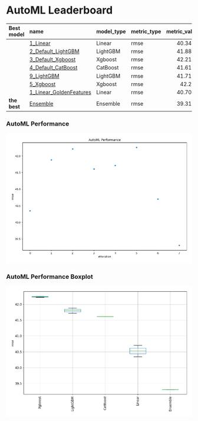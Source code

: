 # AutoML Leaderboard

| Best model   | name                                                         | model_type   | metric_type   |   metric_value |   train_time |
|:-------------|:-------------------------------------------------------------|:-------------|:--------------|---------------:|-------------:|
|              | [1_Linear](1_Linear/README.md)                               | Linear       | rmse          |        40.3491 |        17.02 |
|              | [2_Default_LightGBM](2_Default_LightGBM/README.md)           | LightGBM     | rmse          |        41.8809 |        35.51 |
|              | [3_Default_Xgboost](3_Default_Xgboost/README.md)             | Xgboost      | rmse          |        42.2151 |        27.57 |
|              | [4_Default_CatBoost](4_Default_CatBoost/README.md)           | CatBoost     | rmse          |        41.6113 |        56.08 |
|              | [9_LightGBM](9_LightGBM/README.md)                           | LightGBM     | rmse          |        41.7168 |        34.62 |
|              | [5_Xgboost](5_Xgboost/README.md)                             | Xgboost      | rmse          |        42.256  |        36.88 |
|              | [1_Linear_GoldenFeatures](1_Linear_GoldenFeatures/README.md) | Linear       | rmse          |        40.7032 |         7.44 |
| **the best** | [Ensemble](Ensemble/README.md)                               | Ensemble     | rmse          |        39.3104 |         0.15 |

### AutoML Performance
![AutoML Performance](ldb_performance.png)

### AutoML Performance Boxplot
![AutoML Performance Boxplot](ldb_performance_boxplot.png)